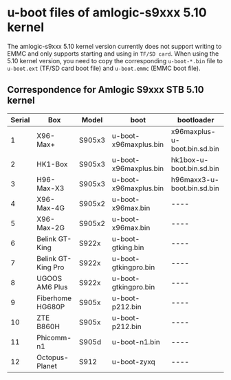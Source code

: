# u-boot files of amlogic-s9xxx 5.10 kernel

The amlogic-s9xxx 5.10 kernel version currently does not support writing to EMMC and only supports starting and using in `TF/SD card`. When using the 5.10 kernel version, you need to copy the corresponding `u-boot-*.bin` file to `u-boot.ext` (TF/SD card boot file) and `u-boot.emmc` (EMMC boot file).

## Correspondence for Amlogic S9xxx STB 5.10 kernel

| Serial | Box | Model | boot | bootloader |
| ---- | ---- | ---- | ---- | ---- |
| 1 | X96-Max+ | S905x3 | u-boot-x96maxplus.bin | x96maxplus-u-boot.bin.sd.bin |
| 2 | HK1-Box | S905x3 | u-boot-x96maxplus.bin | hk1box-u-boot.bin.sd.bin |
| 3 | H96-Max-X3 | S905x3 | u-boot-x96maxplus.bin | h96maxx3-u-boot.bin.sd.bin |
| 4 | X96-Max-4G | S905x2 | u-boot-x96max.bin | ---- |
| 5 | X96-Max-2G | S905x2 | u-boot-x96max.bin | ---- |
| 6 | Belink GT-King | S922x | u-boot-gtking.bin | ---- |
| 7 | Belink GT-King Pro | S922x | u-boot-gtkingpro.bin | ---- |
| 8 | UGOOS AM6 Plus | S922x | u-boot-gtkingpro.bin | ---- |
| 9 | Fiberhome HG680P | S905x | u-boot-p212.bin | ---- |
| 10 | ZTE B860H | S905x | u-boot-p212.bin | ---- |
| 11 | Phicomm-n1 | S905d | u-boot-n1.bin | ---- |
| 12 | Octopus-Planet | S912 | u-boot-zyxq | ---- |

